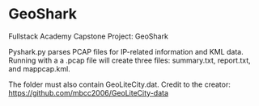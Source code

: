 # GeoShark
Fullstack Academy Capstone Project: GeoShark

Pyshark.py parses PCAP files for IP-related information and KML data. 
Running with a a .pcap file will create three files: summary.txt, report.txt, and mappcap.kml. 

The folder must also contain GeoLiteCity.dat. Credit to the creator: https://github.com/mbcc2006/GeoLiteCity-data
